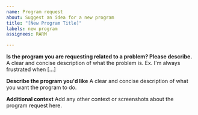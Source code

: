 ```yaml
---
name: Program request
about: Suggest an idea for a new program
title: "[New Program Title]"
labels: new program
assignees: RARM

---
```


**Is the program you are requesting related to a problem? Please describe.**
A clear and concise description of what the problem is. Ex. I'm always frustrated when [...]

**Describe the program you'd like**
A clear and concise description of what you want the program to do.

**Additional context**
Add any other context or screenshots about the program request here.
